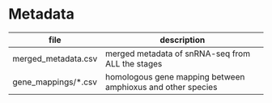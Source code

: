 Metadata
========

| file                | description                                                 |
|---------------------|-------------------------------------------------------------|
| merged_metadata.csv | merged metadata of snRNA-seq from ALL the stages            |
| gene_mappings/*.csv | homologous gene mapping between amphioxus and other species |
